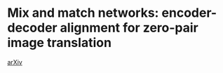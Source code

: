 # Mix and match networks: encoder-decoder alignment for zero-pair image translation
[arXiv](https://arxiv.org/abs/1804.02199)
